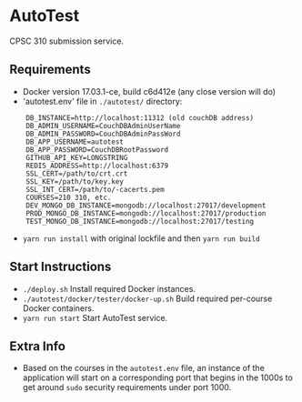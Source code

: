 # AutoTest
CPSC 310 submission service.

Requirements
-------------

- Docker version 17.03.1-ce, build c6d412e (any close version will do)
- 'autotest.env' file in `./autotest/` directory: 

```
	DB_INSTANCE=http://localhost:11312 (old couchDB address)
	DB_ADMIN_USERNAME=CouchDBAdminUserName
	DB_ADMIN_PASSWORD=CouchDBAdminPassWord
	DB_APP_USERNAME=autotest
	DB_APP_PASSWORD=CouchDBRootPassword
	GITHUB_API_KEY=LONGSTRING
	REDIS_ADDRESS=http://localhost:6379
	SSL_CERT=/path/to/crt.crt
	SSL_KEY=/path/to/key.key
	SSL_INT_CERT=/path/to/-cacerts.pem
	COURSES=210 310, etc.
	DEV_MONGO_DB_INSTANCE=mongodb://localhost:27017/development
	PROD_MONGO_DB_INSTANCE=mongodb://localhost:27017/production
	TEST_MONGO_DB_INSTANCE=mongodb://localhost:27017/testing
```

- `yarn run install` with original lockfile and then `yarn run build`

Start Instructions
----------------------

- `./deploy.sh` Install required Docker instances.
- `./autotest/docker/tester/docker-up.sh` Build required per-course Docker containers.
- `yarn run start` Start AutoTest service.

Extra Info
--------------
- Based on the courses in the `autotest.env` file, an instance of the application will start on a corresponding port that begins in the 1000s to get around `sudo` security requirements under port 1000.
